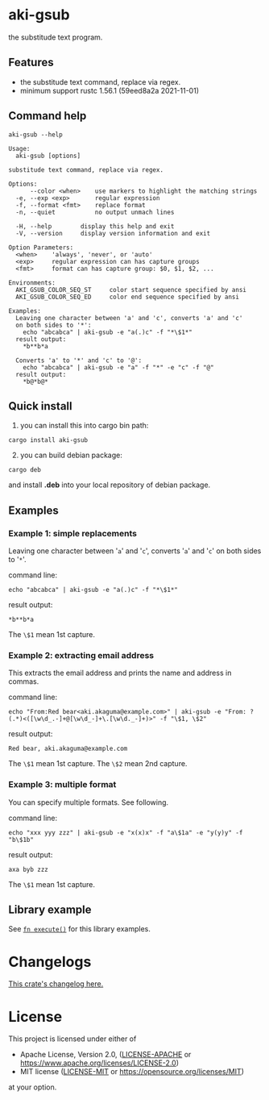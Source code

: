# aki-gsub

the substitude text program.

## Features

- the substitude text command, replace via regex.
- minimum support rustc 1.56.1 (59eed8a2a 2021-11-01)

## Command help

```
aki-gsub --help
```

```
Usage:
  aki-gsub [options]

substitude text command, replace via regex.

Options:
      --color <when>    use markers to highlight the matching strings
  -e, --exp <exp>       regular expression
  -f, --format <fmt>    replace format
  -n, --quiet           no output unmach lines

  -H, --help        display this help and exit
  -V, --version     display version information and exit

Option Parameters:
  <when>    'always', 'never', or 'auto'
  <exp>     regular expression can has capture groups
  <fmt>     format can has capture group: $0, $1, $2, ...

Environments:
  AKI_GSUB_COLOR_SEQ_ST     color start sequence specified by ansi
  AKI_GSUB_COLOR_SEQ_ED     color end sequence specified by ansi

Examples:
  Leaving one character between 'a' and 'c', converts 'a' and 'c'
  on both sides to '*':
    echo "abcabca" | aki-gsub -e "a(.)c" -f "*\$1*"
  result output:
    *b**b*a

  Converts 'a' to '*' and 'c' to '@':
    echo "abcabca" | aki-gsub -e "a" -f "*" -e "c" -f "@"
  result output:
    *b@*b@*
```

## Quick install

1. you can install this into cargo bin path:

```
cargo install aki-gsub
```

2. you can build debian package:

```
cargo deb
```

and install **.deb** into your local repository of debian package.

## Examples

### Example 1: simple replacements

Leaving one character between '`a`' and '`c`',
converts '`a`' and '`c`' on both sides to '`*`'.

command line:
```
echo "abcabca" | aki-gsub -e "a(.)c" -f "*\$1*"
```

result output:
```
*b**b*a
```

The `\$1` mean 1st capture.


### Example 2: extracting email address

This extracts the email address and prints the name and address in commas.

command line:
```
echo "From:Red bear<aki.akaguma@example.com>" | aki-gsub -e "From: ?(.*)<([\w\d_.-]+@[\w\d_-]+\.[\w\d._-]+)>" -f "\$1, \$2"
```

result output:
```
Red bear, aki.akaguma@example.com
```

The `\$1` mean 1st capture.
The `\$2` mean 2nd capture.


### Example 3: multiple format

You can specify multiple formats. See following.

command line:
```
echo "xxx yyy zzz" | aki-gsub -e "x(x)x" -f "a\$1a" -e "y(y)y" -f "b\$1b"
```

result output:
```
axa byb zzz
```

The `\$1` mean 1st capture.

## Library example

See [`fn execute()`] for this library examples.

[`fn execute()`]: crate::execute

# Changelogs

[This crate's changelog here.](https://github.com/aki-akaguma/aki-gsub/blob/main/CHANGELOG.md)

# License

This project is licensed under either of

 * Apache License, Version 2.0, ([LICENSE-APACHE](LICENSE-APACHE) or
   https://www.apache.org/licenses/LICENSE-2.0)
 * MIT license ([LICENSE-MIT](LICENSE-MIT) or
   https://opensource.org/licenses/MIT)

at your option.
